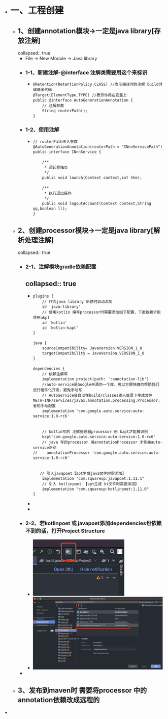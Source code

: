 - # 一、工程创建
	- ## 1、创建annotation模块->一定是java library[存放注解]
	  collapsed:: true
		- File -> New Module -> Java library
		- ### 1-1、新建注解-@interface 注解类需要用这个来标识
			- ```
			  @Retention(RetentionPolicy.CLASS) //表示编译时的注解 build时编译出代码
			  @Target(ElementType.TYPE) //表示作用在变量上
			  public @interface AutoGenerationAnnotation {
			      // 注解参数
			      String routerPath();
			  }
			  ```
		- ### 1-2、使用注解
			- ```
			  // routerPath传入参数
			  @AutoGenerationAnnotation(routerPath = "INnnServicePath")
			  public interface INnnService {
			  
			      /**
			       * 调起登陆页
			       */
			      public void launch(Context context,int hhe);
			  
			      /**
			       * 执行退出操作
			       */
			      public void logoutAccount(Context context,String qq,boolean ll);
			  }
			  ```
	- ## 2、创建processor模块->一定是java library[解析处理注解]
	  collapsed:: true
		- ### 2-1、注解模块gradle依赖配置
		  collapsed:: true
			-
			- ```
			  plugins {
			      // 作为java library 新建时自动添加
			      id 'java-library'
			      // 使用kotlin 编写processor时需要添加如下配置，下面依赖才能使用akpt
			      id 'kotlin'
			      id 'kotlin-kapt'
			  }
			  
			  java {
			      sourceCompatibility= JavaVersion.VERSION_1_8
			      targetCompatibility = JavaVersion.VERSION_1_8
			  }
			  
			  dependencies {
			      // 依赖注解库
			      implementation project(path: ':annotation-lib')
			      //auto-service是Google开源的一个库，可以方便快捷的帮助我们进行组件化开发，避免手动写
			      // AutoService会自动在build/classes输入目录下生成文件META-INF/services/javax.annotation.processing.Processor,省的手动配置
			      implementation 'com.google.auto.service:auto-service:1.0-rc6'
			      
			      
			      // kotlin写的 注解处理器processor 用 kapt才能被识别
			      kapt'com.google.auto.service:auto-service:1.0-rc6'
			      // java 写的processor 用annotationProcessor 才能被auto-service识别
			  //    annotationProcessor 'com.google.auto.service:auto-service:1.0-rc6'
			     
			     
			     // 引入javapoet【apt生成java文件时需添加】
			      implementation "com.squareup:javapoet:1.11.1"
			      // 引入 kotlinpoet 【apt生成 kt文件时需要添加】
			      implementation "com.squareup:kotlinpoet:1.11.0"
			  }
			  ```
			-
			-
		- ### 2-2、若kotlinpoet 或 javapoet添加dependencies也依赖不到的话，打开Project Structure
			- ![image.png](../assets/image_1651200523108_0.png)
			- ![image.png](../assets/image_1651200565155_0.png)
		-
	- ## 3、发布到maven时 需要将processor 中的annotation依赖改成远程的
-